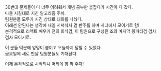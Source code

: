30번대 문제들이 다 너무 어려워서 개념 공부만 붙잡다가 시간이 다 갔다.         
다들 지칠대로 지친 알고리즘 주차.      
팀원분들 모두가 처진 상태로 대화를 나눴다.        
이래선 안된다는 생각에 내일 저녁식사 겸 반주를 하며 게더에서 모이기로 함!          
본격적으로 리액트 배우기 전의 회식겸, 이 팀원으로 구성된 조의 마지막 쫑파티겸 겸사겸사 모이기로.        

이 분들 덕분에 엉덩이 붙이고 오늘까지 달릴 수 있었다.           
금요일에 새로 만날 팀원분들도 기대된다.          

이제 본격적으로 시작되니 머리에 힘 팍 주자!         

